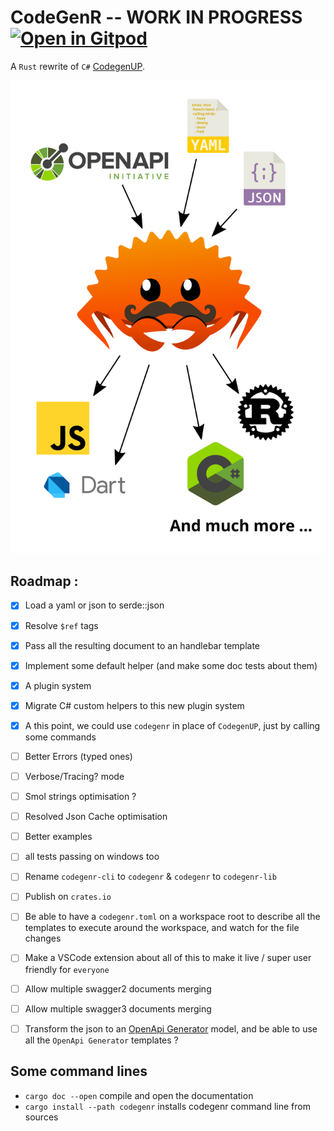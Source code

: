 # CodeGenR -- WORK IN PROGRESS [![Open in Gitpod](https://gitpod.io/button/open-in-gitpod.svg)](https://gitpod.io/#https://github.com/eventuallyconsultant/codegenr)

A `Rust` rewrite of `C#` [CodegenUP](https://github.com/BeezUP/dotnet-codegen).

![codegenr graphical explanation](_assets/codegenr.svg)

## Roadmap :

- [x] Load a yaml or json to serde::json

- [x] Resolve `$ref` tags

- [x] Pass all the resulting document to an handlebar template
- [x] Implement some default helper (and make some doc tests about them)
- [x] A plugin system
- [x] Migrate C# custom helpers to this new plugin system
- [x] A this point, we could use `codegenr` in place of `CodegenUP`, just by calling some commands
- [ ] Better Errors (typed ones)
- [ ] Verbose/Tracing? mode
- [ ] Smol strings optimisation ?
- [ ] Resolved Json Cache optimisation
- [ ] Better examples
- [ ] all tests passing on windows too
- [ ] Rename `codegenr-cli` to `codegenr` & `codegenr` to `codegenr-lib`
- [ ] Publish on `crates.io`
- [ ] Be able to have a `codegenr.toml` on a workspace root to describe all the templates to execute around the workspace, and watch for the file changes
- [ ] Make a VSCode extension about all of this to make it live / super user friendly for `everyone`

- [ ] Allow multiple swagger2 documents merging
- [ ] Allow multiple swagger3 documents merging
- [ ] Transform the json to an [OpenApi Generator](https://openapi-generator.tech/) model, and be able to use all the `OpenApi Generator` templates ?

## Some command lines

- `cargo doc --open` compile and open the documentation
- `cargo install --path codegenr` installs codegenr command line from sources
